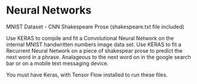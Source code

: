 # Neural Networks
MNIST Dataset - CNN
Shakespeare Prose (shakespeare.txt file included)

Use KERAS to compile and fit a Convolutional Neural Network on the internal MNIST handwritten numbers image data set. 
Use KERAS to fit a Recurrent Neural Network on a piece of shakespear prose to predict the next word in a phrase.  Analageous to the next word on in the google search bar or on a mobile text messaging device.

You must have Keras, with Tensor Flow installed to run these files. 


